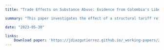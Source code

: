 ```yaml
---
title: "Trade Effects on Substance Abuse: Evidence from Colombia's Liberalization"

summary: "This paper investigates the effect of a structural tariff reform on substance abuse in Colombia. Using administrative data on the universe of emergency room visits and hospitalizations, I find that municipalities potentially more exposed to trade exhibit relative increases in total substance abuse. I show that these results are not explained by pre-trends in substance abuse rates, and that increases in substance abuse may be mediated by a stress channel through losses in the labor market. The  findings hold when employing a broad array of robustness checks."

date: "2023-05-30"

links:
    Download paper: 'https://jdiazgutierrez.github.io/_working-papers/2yp_Diaz.pdf'
---
```


